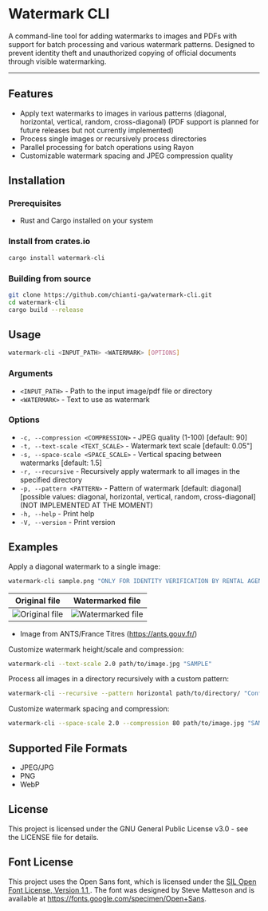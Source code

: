 # Watermark CLI

A command-line tool for adding watermarks to images and PDFs with support for batch processing and various watermark patterns.
Designed to prevent identity theft and unauthorized copying of official documents through visible watermarking.

---

## Features

- Apply text watermarks to images in various patterns (diagonal, horizontal, vertical, random, cross-diagonal) (PDF
  support is planned for future releases but not currently implemented)
- Process single images or recursively process directories
- Parallel processing for batch operations using Rayon
- Customizable watermark spacing and JPEG compression quality

## Installation

### Prerequisites

- Rust and Cargo installed on your system

### Install from crates.io

``` bash
cargo install watermark-cli
```

### Building from source

``` bash
git clone https://github.com/chianti-ga/watermark-cli.git
cd watermark-cli
cargo build --release
```

## Usage

``` bash
watermark-cli <INPUT_PATH> <WATERMARK> [OPTIONS]
```

### Arguments

- `<INPUT_PATH>` - Path to the input image/pdf file or directory
- `<WATERMARK>` - Text to use as watermark

### Options

- `-c, --compression <COMPRESSION>` - JPEG quality (1-100) [default: 90]
- `-t, --text-scale <TEXT_SCALE>` - Watermark text scale [default: 0.05"]
- `-s, --space-scale <SPACE_SCALE>` - Vertical spacing between watermarks [default: 1.5]
- `-r, --recursive` - Recursively apply watermark to all images in the specified directory
- `-p, --pattern <PATTERN>` - Pattern of
  watermark [default: diagonal] [possible values: diagonal, horizontal, vertical, random, cross-diagonal] (NOT
  IMPLEMENTED AT THE MOMENT)
- `-h, --help` - Print help
- `-V, --version` - Print version

## Examples

Apply a diagonal watermark to a single image:

``` bash
watermark-cli sample.png "ONLY FOR IDENTITY VERIFICATION BY RENTAL AGENCY"
```

| Original file                         | Watermarked file                                   |
|---------------------------------------|----------------------------------------------------|
| ![Original file](exemples/sample.jpg) | ![Watermarked file](exemples/sample_watermark.jpg) |

* Image from ANTS/France Titres (https://ants.gouv.fr/)

Customize watermark height/scale and compression:

``` bash
watermark-cli --text-scale 2.0 path/to/image.jpg "SAMPLE"
```

Process all images in a directory recursively with a custom pattern:

``` bash
watermark-cli --recursive --pattern horizontal path/to/directory/ "Confidential"
```

Customize watermark spacing and compression:

``` bash
watermark-cli --space-scale 2.0 --compression 80 path/to/image.jpg "SAMPLE"
```

## Supported File Formats

- JPEG/JPG
- PNG
- WebP

## License

This project is licensed under the GNU General Public License v3.0 - see the LICENSE file for details.

## Font License

This project uses the Open Sans font, which is licensed under
the [SIL Open Font License, Version 1.1 ](https://openfontlicense.org/open-font-license-official-text/).
The font was designed by Steve Matteson and is available at https://fonts.google.com/specimen/Open+Sans.
